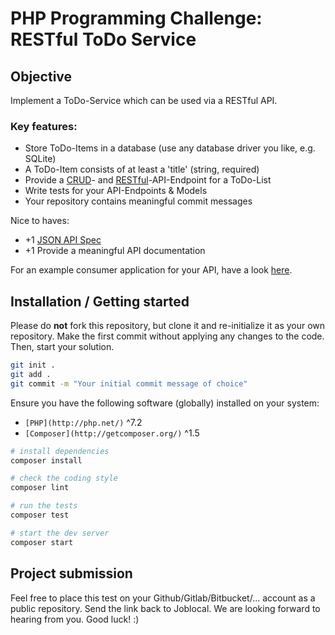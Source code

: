 # PHP Programming Challenge: RESTful ToDo Service

## Objective

Implement a ToDo-Service which can be used via a RESTful API.

### Key features:
 * Store ToDo-Items in a database (use any database driver you like, e.g. SQLite)
 * A ToDo-Item consists of at least a 'title' (string, required)
 * Provide a [CRUD](https://en.wikipedia.org/wiki/Create,_read,_update_and_delete)- and [RESTful](https://en.wikipedia.org/wiki/Representational_state_transfer)-API-Endpoint for a ToDo-List
 * Write tests for your API-Endpoints & Models
 * Your repository contains meaningful commit messages
 
Nice to haves:
 * +1 [JSON API Spec](http://jsonapi.org/)
 * +1 Provide a meaningful API documentation

For an example consumer application for your API, have a look [here](http://todomvc.com/examples/vue/).

## Installation / Getting started
Please do **not** fork this repository, but clone it and re-initialize it as your own repository.
Make the first commit without applying any changes to the code. 
Then, start your solution.

```sh
git init .
git add .
git commit -m "Your initial commit message of choice"
```

Ensure you have the following software (globally) installed on your system:

* `[PHP](http://php.net/)` ^7.2
* `[Composer](http://getcomposer.org/)` ^1.5

```sh
# install dependencies
composer install

# check the coding style
composer lint

# run the tests
composer test

# start the dev server
composer start
```

## Project submission

Feel free to place this test on your Github/Gitlab/Bitbucket/... account as a public repository. Send the link back to Joblocal. We are looking forward to hearing from you. Good luck! :)
